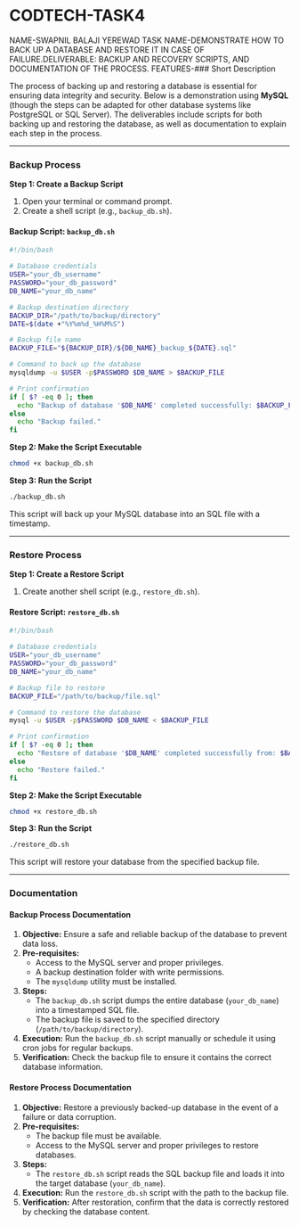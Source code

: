 # CODTECH-TASK4
NAME-SWAPNIL BALAJI YEREWAD
TASK NAME-DEMONSTRATE HOW TO BACK UP A DATABASE AND RESTORE IT IN CASE OF FAILURE.DELIVERABLE: BACKUP AND RECOVERY SCRIPTS, AND DOCUMENTATION OF THE PROCESS.
FEATURES-### Short Description

The process of backing up and restoring a database is essential for ensuring data integrity and security. Below is a demonstration using **MySQL** (though the steps can be adapted for other database systems like PostgreSQL or SQL Server). The deliverables include scripts for both backing up and restoring the database, as well as documentation to explain each step in the process.

---

### **Backup Process**

**Step 1: Create a Backup Script**

1. Open your terminal or command prompt.
2. Create a shell script (e.g., `backup_db.sh`).

#### Backup Script: `backup_db.sh`
```bash
#!/bin/bash

# Database credentials
USER="your_db_username"
PASSWORD="your_db_password"
DB_NAME="your_db_name"

# Backup destination directory
BACKUP_DIR="/path/to/backup/directory"
DATE=$(date +"%Y%m%d_%H%M%S")

# Backup file name
BACKUP_FILE="${BACKUP_DIR}/${DB_NAME}_backup_${DATE}.sql"

# Command to back up the database
mysqldump -u $USER -p$PASSWORD $DB_NAME > $BACKUP_FILE

# Print confirmation
if [ $? -eq 0 ]; then
  echo "Backup of database '$DB_NAME' completed successfully: $BACKUP_FILE"
else
  echo "Backup failed."
fi
```

**Step 2: Make the Script Executable**
```bash
chmod +x backup_db.sh
```

**Step 3: Run the Script**
```bash
./backup_db.sh
```

This script will back up your MySQL database into an SQL file with a timestamp.

---

### **Restore Process**

**Step 1: Create a Restore Script**

1. Create another shell script (e.g., `restore_db.sh`).

#### Restore Script: `restore_db.sh`
```bash
#!/bin/bash

# Database credentials
USER="your_db_username"
PASSWORD="your_db_password"
DB_NAME="your_db_name"

# Backup file to restore
BACKUP_FILE="/path/to/backup/file.sql"

# Command to restore the database
mysql -u $USER -p$PASSWORD $DB_NAME < $BACKUP_FILE

# Print confirmation
if [ $? -eq 0 ]; then
  echo "Restore of database '$DB_NAME' completed successfully from: $BACKUP_FILE"
else
  echo "Restore failed."
fi
```

**Step 2: Make the Script Executable**
```bash
chmod +x restore_db.sh
```

**Step 3: Run the Script**
```bash
./restore_db.sh
```

This script will restore your database from the specified backup file.

---

### **Documentation**

#### **Backup Process Documentation**

1. **Objective:** Ensure a safe and reliable backup of the database to prevent data loss.
2. **Pre-requisites:**
   - Access to the MySQL server and proper privileges.
   - A backup destination folder with write permissions.
   - The `mysqldump` utility must be installed.
3. **Steps:**
   - The `backup_db.sh` script dumps the entire database (`your_db_name`) into a timestamped SQL file.
   - The backup file is saved to the specified directory (`/path/to/backup/directory`).
4. **Execution:** Run the `backup_db.sh` script manually or schedule it using cron jobs for regular backups.
5. **Verification:** Check the backup file to ensure it contains the correct database information.

#### **Restore Process Documentation**

1. **Objective:** Restore a previously backed-up database in the event of a failure or data corruption.
2. **Pre-requisites:**
   - The backup file must be available.
   - Access to the MySQL server and proper privileges to restore databases.
3. **Steps:**
   - The `restore_db.sh` script reads the SQL backup file and loads it into the target database (`your_db_name`).
4. **Execution:** Run the `restore_db.sh` script with the path to the backup file.
5. **Verification:** After restoration, confirm that the data is correctly restored by checking the database content.

